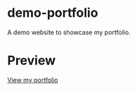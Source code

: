 # demo-portfolio

A demo website to showcase my portfolio.

# Preview

[View my portfolio](https://gautam-demo-portfolio.netlify.app/)
